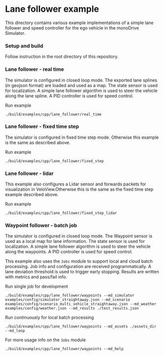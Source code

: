 # Lane follower example

This directory contains various example implementations of a simple lane follower and
speed controller for the ego vehicle in the monoDrive Simulator.


### Setup and build
Follow instruction in the root directory of this repository.


### Lane follower - real time
The simulator is configured in closed loop mode. The exported lane splines (in geojson format)
are loaded and used as a map. The state sensor is used for localization. A simple lane
follower algorithm is used to steer the vehicle along the lane spline. A PID controller
is used for speed control.

Run example
```
./build/examples/cpp/lane_follower/real_time
```


### Lane follower - fixed time step
The simulator is configured in fixed time step mode. Otherwise this example is the same as
described above.

Run example
```
./build/examples/cpp/lane_follower/fixed_step
```


### Lane follower - lidar
This example also configures a Lidar sensor and forwards packets for visualization in VeloView.Otherwise this is the same as the fixed time step example described above.

Run example
```
./build/examples/cpp/lane_follower/fixed_step_lidar
```


### Waypoint follower - batch job

The simulator is configured in closed loop mode. The Waypoint sensor is used as a local map
for lane information. The state sensor is used for localization. A simple lane
follower algorithm is used to steer the vehicle along the waypoints. A PID controller
is used for speed control.

This example also uses the `Jobs` module to support local and cloud batch processing. Job
info and configuration are received programmatically. A lane deviation threshold is used to
trigger early stopping. Results are written with metrics and pass/fail info.


Run single job for development
```
./build/examples/cpp/lane_follower/waypoints --md_simulator examples/config/simulator_straightaway.json --md_scenario examples/config/scenario_multi_vehicle_straightaway.json --md_weather examples/config/weather.json --md_results ./test_results.json
```

Run continuously for local batch processing
```
./build/examples/cpp/lane_follower/waypoints --md_assets ./assets_dir --md_loop
```

For more usage info on the `Jobs` module
```
./build/examples/cpp/lane_follower/waypoints --md_help
```
